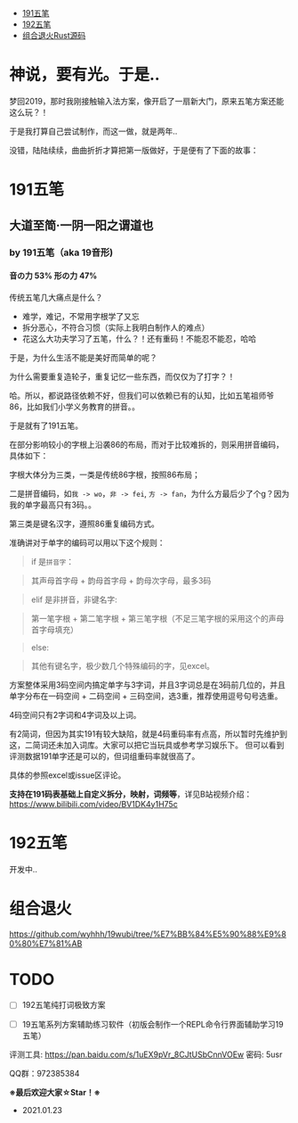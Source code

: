 - [191五笔](#191五笔)
- [192五笔](#192五笔)
- [组合退火Rust源码](#组合退火)

# 神说，要有光。于是..

梦回2019，那时我刚接触输入法方案，像开启了一扇新大门，原来五笔方案还能这么玩？！

于是我打算自己尝试制作，而这一做，就是两年..

没错，陆陆续续，曲曲折折才算把第一版做好，于是便有了下面的故事：
# 191五笔

## 大道至简·一阴一阳之谓道也
   ### by 191五笔（aka 19音形) 
   #### 音の力 53% 形の力 47%

传统五笔几大痛点是什么？

- 难学，难记，不常用字根学了又忘
- 拆分恶心，不符合习惯（实际上我明白制作人的难点）
- 花这么大功夫学习了五笔，什么？！还有重码！不能忍不能忍，哈哈

于是，为什么生活不能是美好而简单的呢？

为什么需要重复造轮子，重复记忆一些东西，而仅仅为了打字？！

哈。所以，都说路径依赖不好，但我们可以依赖已有的认知，比如五笔祖师爷86，比如我们小学义务教育的拼音。。

于是就有了191五笔。

在部分影响较小的字根上沿袭86的布局，而对于比较难拆的，则采用拼音编码，具体如下：

字根大体分为三类，一类是传统86字根，按照86布局；

二是拼音编码，如`我 -> wo`，`非 -> fei`, `方 -> fan`，为什么方最后少了个g？因为我的单字最高只有3码。。

第三类是键名汉字，遵照86重复编码方式。

准确讲对于单字的编码可以用以下这个规则：

> if 是`拼音字`：

> 	其声母首字母 + 韵母首字母 + 韵母次字母，最多3码

> elif 是非拼音，非键名字:

> 	第一笔字根 + 第二笔字根 + 第三笔字根（不足三笔字根的采用这个的声母首字母填充）

> else:

> 	其他有键名字，极少数几个特殊编码的字，见excel。

方案整体采用3码空间内搞定单字与3字词，并且3字词总是在3码前几位的，并且单字分布在一码空间 + 二码空间 + 三码空间，选3重，推荐使用逗号句号选重。

4码空间只有2字词和4字词及以上词。

有2简词，但因为其实191有较大缺陷，就是4码重码率有点高，所以暂时先维护到这，二简词还未加入词库。大家可以把它当玩具或参考学习娱乐下。
但可以看到评测数据191单字还是可以的，但词组重码率就很高了。

具体的参照excel或issue区评论。

**支持在191码表基础上自定义拆分，映射，词频等**，详见B站视频介绍：
https://www.bilibili.com/video/BV1DK4y1H75c


# 192五笔
开发中..

# 组合退火
https://github.com/wyhhh/19wubi/tree/%E7%BB%84%E5%90%88%E9%80%80%E7%81%AB

# TODO

- [ ] 192五笔纯打词极致方案
- [ ] 19五笔系列方案辅助练习软件（初版会制作一个REPL命令行界面辅助学习19五笔）


评测工具: https://pan.baidu.com/s/1uEX9pVr_8CJtUSbCnnVOEw  密码: 5usr


QQ群：972385384

**※最后欢迎大家☆Star！※**

- 2021.01.23
